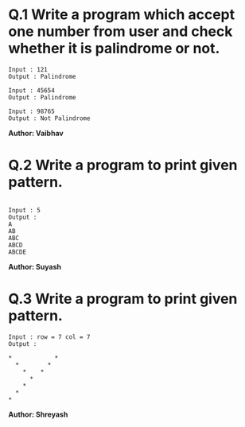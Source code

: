 
# Q.1 Write a program which accept one number from user and check whether it is palindrome or not.
```
Input : 121
Output : Palindrome

Input : 45654
Output : Palindrome

Input : 98765
Output : Not Palindrome
```
**Author: Vaibhav**

# Q.2 Write a program to print given pattern.
```

Input : 5
Output :
A
AB
ABC
ABCD
ABCDE

```

**Author: Suyash**

# Q.3 Write a program to print given pattern.
```
Input : row = 7 col = 7
Output :

*            *
  *        *  
    *    *     
      *       
    *   
  *
*  
```
**Author: Shreyash**
